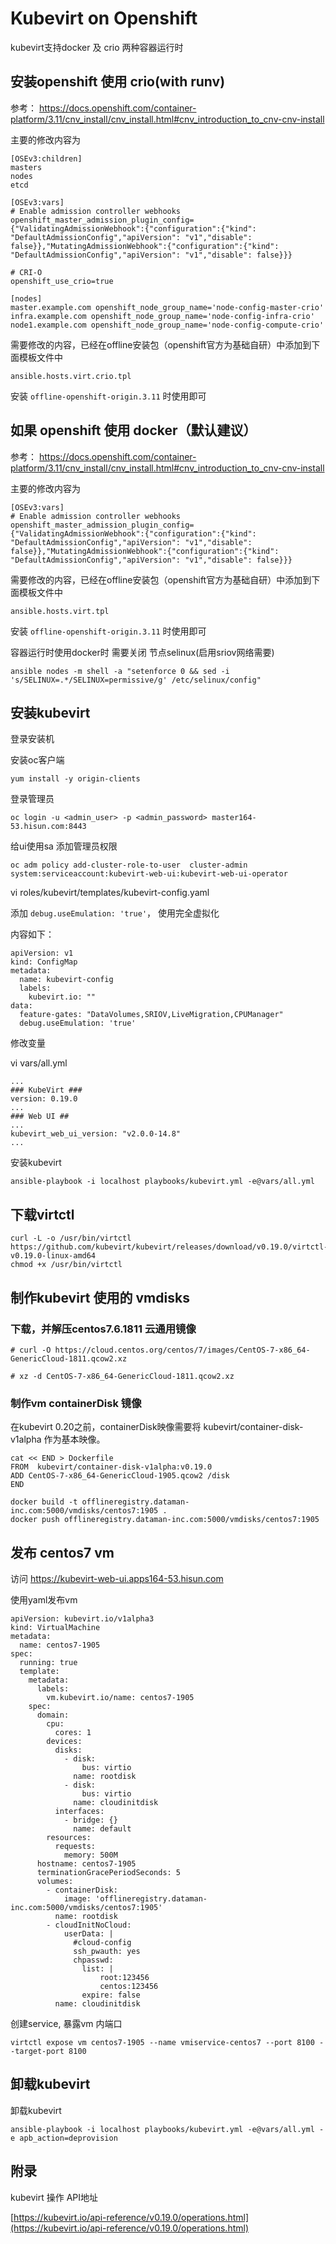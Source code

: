 # Kubevirt on Openshift 

kubevirt支持docker 及 crio 两种容器运行时

## 安装openshift 使用 crio(with runv)

参考：
https://docs.openshift.com/container-platform/3.11/cnv_install/cnv_install.html#cnv_introduction_to_cnv-cnv-install

主要的修改内容为

```
[OSEv3:children]
masters
nodes
etcd

[OSEv3:vars]
# Enable admission controller webhooks
openshift_master_admission_plugin_config={"ValidatingAdmissionWebhook":{"configuration":{"kind": "DefaultAdmissionConfig","apiVersion": "v1","disable": false}},"MutatingAdmissionWebhook":{"configuration":{"kind": "DefaultAdmissionConfig","apiVersion": "v1","disable": false}}}

# CRI-O
openshift_use_crio=true

[nodes]
master.example.com openshift_node_group_name='node-config-master-crio'
infra.example.com openshift_node_group_name='node-config-infra-crio'
node1.example.com openshift_node_group_name='node-config-compute-crio'
```

需要修改的内容，已经在offline安装包（openshift官方为基础自研）中添加到下面模板文件中

`ansible.hosts.virt.crio.tpl`

安装 `offline-openshift-origin.3.11` 时使用即可

## 如果 openshift 使用 docker（默认建议）

参考：
https://docs.openshift.com/container-platform/3.11/cnv_install/cnv_install.html#cnv_introduction_to_cnv-cnv-install

主要的修改内容为

```
[OSEv3:vars]
# Enable admission controller webhooks
openshift_master_admission_plugin_config={"ValidatingAdmissionWebhook":{"configuration":{"kind": "DefaultAdmissionConfig","apiVersion": "v1","disable": false}},"MutatingAdmissionWebhook":{"configuration":{"kind": "DefaultAdmissionConfig","apiVersion": "v1","disable": false}}}
```

需要修改的内容，已经在offline安装包（openshift官方为基础自研）中添加到下面模板文件中

`ansible.hosts.virt.tpl`

安装 `offline-openshift-origin.3.11` 时使用即可

容器运行时使用docker时 需要关闭 节点selinux(启用sriov网络需要)

```
ansible nodes -m shell -a "setenforce 0 && sed -i 's/SELINUX=.*/SELINUX=permissive/g' /etc/selinux/config"
```

## 安装kubevirt

登录安装机

安装oc客户端

```
yum install -y origin-clients
```

登录管理员

```
oc login -u <admin_user> -p <admin_password> master164-53.hisun.com:8443
```

给ui使用sa 添加管理员权限

```
oc adm policy add-cluster-role-to-user  cluster-admin system:serviceaccount:kubevirt-web-ui:kubevirt-web-ui-operator
```

vi roles/kubevirt/templates/kubevirt-config.yaml

添加 `debug.useEmulation: 'true'`， 使用完全虚拟化

内容如下：

```
apiVersion: v1
kind: ConfigMap
metadata:
  name: kubevirt-config
  labels:
    kubevirt.io: ""
data:
  feature-gates: "DataVolumes,SRIOV,LiveMigration,CPUManager"
  debug.useEmulation: 'true'
```

修改变量

vi vars/all.yml

```
...
### KubeVirt ###
version: 0.19.0
...
### Web UI ##
...
kubevirt_web_ui_version: "v2.0.0-14.8"
...
```

安装kubevirt

```
ansible-playbook -i localhost playbooks/kubevirt.yml -e@vars/all.yml
```

## 下载virtctl

```
curl -L -o /usr/bin/virtctl https://github.com/kubevirt/kubevirt/releases/download/v0.19.0/virtctl-v0.19.0-linux-amd64
chmod +x /usr/bin/virtctl 
```

## 制作kubevirt 使用的 vmdisks


### 下载，并解压centos7.6.1811 云通用镜像

```
# curl -O https://cloud.centos.org/centos/7/images/CentOS-7-x86_64-GenericCloud-1811.qcow2.xz

# xz -d CentOS-7-x86_64-GenericCloud-1811.qcow2.xz
```

### 制作vm containerDisk 镜像

在kubevirt 0.20之前，containerDisk映像需要将 kubevirt/container-disk-v1alpha 作为基本映像。

```
cat << END > Dockerfile
FROM  kubevirt/container-disk-v1alpha:v0.19.0
ADD CentOS-7-x86_64-GenericCloud-1905.qcow2 /disk
END

docker build -t offlineregistry.dataman-inc.com:5000/vmdisks/centos7:1905 .
docker push offlineregistry.dataman-inc.com:5000/vmdisks/centos7:1905
```

## 发布 centos7 vm

访问 https://kubevirt-web-ui.apps164-53.hisun.com

使用yaml发布vm

```
apiVersion: kubevirt.io/v1alpha3
kind: VirtualMachine
metadata:
  name: centos7-1905
spec:
  running: true
  template:
    metadata:
      labels:
        vm.kubevirt.io/name: centos7-1905
    spec:
      domain:
        cpu:
          cores: 1
        devices:
          disks:
            - disk:
                bus: virtio
              name: rootdisk
            - disk:
                bus: virtio
              name: cloudinitdisk
          interfaces:
            - bridge: {}
              name: default
        resources:
          requests:
            memory: 500M
      hostname: centos7-1905
      terminationGracePeriodSeconds: 5
      volumes:
        - containerDisk:
            image: 'offlineregistry.dataman-inc.com:5000/vmdisks/centos7:1905'
          name: rootdisk
        - cloudInitNoCloud:
            userData: |
              #cloud-config
              ssh_pwauth: yes
              chpasswd:
                list: |
                    root:123456
                    centos:123456
                expire: false
          name: cloudinitdisk
```

创建service, 暴露vm 内端口

```
virtctl expose vm centos7-1905 --name vmiservice-centos7 --port 8100 --target-port 8100
```

## 卸载kubevirt

卸载kubevirt

```
ansible-playbook -i localhost playbooks/kubevirt.yml -e@vars/all.yml -e apb_action=deprovision
```

## 附录

kubevirt 操作 API地址  

[https://kubevirt.io/api-reference/v0.19.0/operations.html](https://kubevirt.io/api-reference/v0.19.0/operations.html)